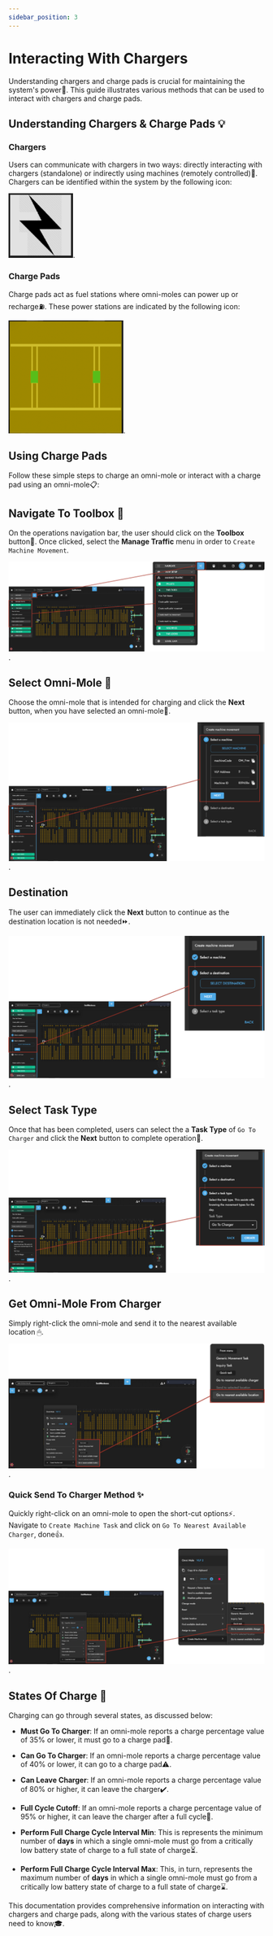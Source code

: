 ```yaml
---
sidebar_position: 3
---
```


# Interacting With Chargers 

Understanding chargers and charge pads is crucial for maintaining the system's power🔌. This guide illustrates various methods that can be used to interact with chargers and charge pads.

## Understanding Chargers & Charge Pads 💡

### Chargers
Users can communicate with chargers in two ways: directly interacting with chargers (standalone) or indirectly using machines (remotely controlled)📡. Chargers can be identified within the system by the following icon: 

![charger icon](assets/interacting-with-chargers/charger-icon.PNG "charger icon").

### Charge Pads
Charge pads act as fuel stations where omni-moles can power up or recharge⛽. These power stations are indicated by the following icon: 

![charge pad icon](assets/interacting-with-chargers/charge-pad-icon.PNG "charge pad icon").

## Using Charge Pads
Follow these simple steps to charge an omni-mole or interact with a charge pad using an omni-mole📋:

## Navigate To Toolbox 🔎

On the operations navigation bar, the user should click on the **Toolbox** button🔧. Once clicked, select the **Manage Traffic** menu in order to `Create Machine Movement`.

![select manage traffic](assets/interacting-with-chargers/select-manage-traffic.png "select manage traffic").

## Select Omni-Mole 📍

Choose the omni-mole that is intended for charging and click the **Next** button, when you have selected an omni-mole🎯.

![select machine](assets/interacting-with-chargers/select-machine.png "select machine").

## Destination

The user can immediately click the **Next** button to continue as the destination location is not needed⏩.

![select destination](assets/interacting-with-chargers/select-destination.png "select destination").

## Select Task Type

Once that has been completed, users can select the a **Task Type** of `Go To Charger` and click the **Next** button to complete operation🎉.

![select task type](assets/interacting-with-chargers/select-task-type.png "select task type").


## Get Omni-Mole From Charger
Simply right-click the omni-mole and send it to the nearest available location 🖱.

![send to nearest available location](assets/interacting-with-chargers/send-to-nearest-available-location.png "send to nearest available location").

### Quick Send To Charger Method ✨
Quickly right-click on an omni-mole to open the short-cut options⚡. Navigate to `Create Machine Task` and click on `Go To Nearest Available Charger`, done👍.

![quick go to charger](assets/interacting-with-chargers/quick-go-to-charger.png "charger go to charger").

## States Of Charge 🚦
Charging can go through several states, as discussed below:

- **Must Go To Charger**: If an omni-mole reports a charge percentage value of 35% or lower, it must go to a charge pad🚨.

- **Can Go To Charger**: If an omni-mole reports a charge percentage value of 40% or lower, it can go to a charge pad⚠️.

- **Can Leave Charger**: If an omni-mole reports a charge percentage value of 80% or higher, it can leave the charger✔️.

- **Full Cycle Cutoff**: If an omni-mole reports a charge percentage value of 95% or higher, it can leave the charger after a full cycle🔋.

- **Perform Full Charge Cycle Interval Min**: This is represents the minimum number of **days** in which a single omni-mole must go from a critically low battery state of charge to a full state of charge⏳.

- **Perform Full Charge Cycle Interval Max**: This, in turn, represents the maximum number of **days** in which a single omni-mole must go from a critically low battery state of charge to a full state of charge⌛.

This documentation provides comprehensive information on interacting with chargers and charge pads, along with the various states of charge users need to know🎓.